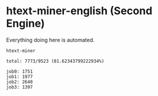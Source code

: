 # htext-miner-english (Second Engine)

Everything doing here is automated.

```
htext-miner

total: 7773/9523 (81.62343799222934%)

job0: 1751
job1: 1977
job2: 2648
job3: 1397
```